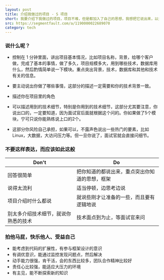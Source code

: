 ```yaml
---
layout: post
title: 介绍我做过的项目 - S 项目
short: 我要介绍下我做过的项目，项目不难，但是都加入了自己的思想，我想把它说出来，以升华自己的思想
src: https://segmentfault.com/a/1190000022689070
category: tech
---
```


### 说什么呢？

- 控制在 1 分钟里面，讲出项目基本情况，比如项目名称，背景，给哪个客户做，完成了基本的事情，做了多久，项目规模多大，用到哪些技术，数据库用什么，然后酌情简单说一下模块。重点突出背景，技术，数据库和其他和技术有关的信息。

- 要主动说出你做了哪些事情，这部分的描述一定需要和你的技术背景一致。

- 描述你在项目里的角色

- 可以描述用到的技术细节，特别是你用到的技术细节，这部分尤其要注意，你说出口的，一定要知道，因为面试官后面就根据这个问的。你如果做了5个模块，宁可只说你能熟练说上口的2个。

- 这部分你风险自己承担，如果可以，不露声色说出一些热门的要素，比如Linux，大数据，大访问压力等。但一旦你说了，面试官就会直接问细节。

### 不要这样表达，而应该如此这般

| Don't | Do |
| -------- | -------- |
| 回答很简单 | 把你知道的都说出来，重点突出你知道的思想，框架 |
| 说得太流利 | 适当停顿，边思考边说 |
| 项目介绍时什么都说 | 就说些刚才让准备的一些，而且要有逻辑地说 |
| 别太多介绍技术细节，就说你熟悉的技术 | 技术面点到为止，等面试官来问 |

### 拍他马屁，快乐他人、受益自己

- 能考虑到代码的扩展性，有参与框架设计的意识
- 有调优意识，能通过监控发现问题点，然后解决
- 动手能力很强，肯干活，会的东西比较多，团队合作精神比较好
- 责任心比较强，能适应大压力的环境
- 有主见，能不断探索新的知识
